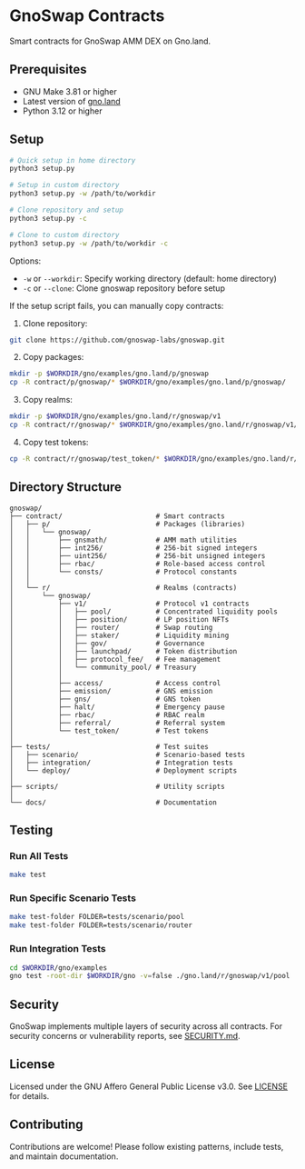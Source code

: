 # GnoSwap Contracts

Smart contracts for GnoSwap AMM DEX on Gno.land.

## Prerequisites

- GNU Make 3.81 or higher
- Latest version of [gno.land](https://github.com/gnolang/gno)
- Python 3.12 or higher

## Setup

```bash
# Quick setup in home directory
python3 setup.py

# Setup in custom directory
python3 setup.py -w /path/to/workdir

# Clone repository and setup
python3 setup.py -c

# Clone to custom directory
python3 setup.py -w /path/to/workdir -c
```

Options:
- `-w` or `--workdir`: Specify working directory (default: home directory)
- `-c` or `--clone`: Clone gnoswap repository before setup

If the setup script fails, you can manually copy contracts:

1. Clone repository:
```bash
git clone https://github.com/gnoswap-labs/gnoswap.git
```

2. Copy packages:
```bash
mkdir -p $WORKDIR/gno/examples/gno.land/p/gnoswap
cp -R contract/p/gnoswap/* $WORKDIR/gno/examples/gno.land/p/gnoswap/
```

3. Copy realms:
```bash
mkdir -p $WORKDIR/gno/examples/gno.land/r/gnoswap/v1
cp -R contract/r/gnoswap/* $WORKDIR/gno/examples/gno.land/r/gnoswap/v1/
```

4. Copy test tokens:
```bash
cp -R contract/r/gnoswap/test_token/* $WORKDIR/gno/examples/gno.land/r/
```

## Directory Structure

```
gnoswap/
├── contract/                       # Smart contracts
│   ├── p/                          # Packages (libraries)
│   │   └── gnoswap/
│   │       ├── gnsmath/            # AMM math utilities
│   │       ├── int256/             # 256-bit signed integers
│   │       ├── uint256/            # 256-bit unsigned integers
│   │       ├── rbac/               # Role-based access control
│   │       └── consts/             # Protocol constants
│   │
│   └── r/                          # Realms (contracts)
│       └── gnoswap/
│           ├── v1/                 # Protocol v1 contracts
│           │   ├── pool/           # Concentrated liquidity pools
│           │   ├── position/       # LP position NFTs
│           │   ├── router/         # Swap routing
│           │   ├── staker/         # Liquidity mining
│           │   ├── gov/            # Governance
│           │   ├── launchpad/      # Token distribution
│           │   ├── protocol_fee/   # Fee management
│           │   └── community_pool/ # Treasury
│           │
│           ├── access/             # Access control
│           ├── emission/           # GNS emission
│           ├── gns/                # GNS token
│           ├── halt/               # Emergency pause
│           ├── rbac/               # RBAC realm
│           ├── referral/           # Referral system
│           └── test_token/         # Test tokens
│
├── tests/                          # Test suites
│   ├── scenario/                   # Scenario-based tests
│   ├── integration/                # Integration tests
│   └── deploy/                     # Deployment scripts
│
├── scripts/                        # Utility scripts
│
└── docs/                           # Documentation
```

## Testing

### Run All Tests
```bash
make test
```

### Run Specific Scenario Tests
```bash
make test-folder FOLDER=tests/scenario/pool
make test-folder FOLDER=tests/scenario/router
```

### Run Integration Tests
```bash
cd $WORKDIR/gno/examples
gno test -root-dir $WORKDIR/gno -v=false ./gno.land/r/gnoswap/v1/pool
```

## Security

GnoSwap implements multiple layers of security across all contracts. For security concerns or vulnerability reports, see [SECURITY.md](SECURITY.md).

## License

Licensed under the GNU Affero General Public License v3.0. See [LICENSE](LICENSE) for details.

## Contributing

Contributions are welcome! Please follow existing patterns, include tests, and maintain documentation.

